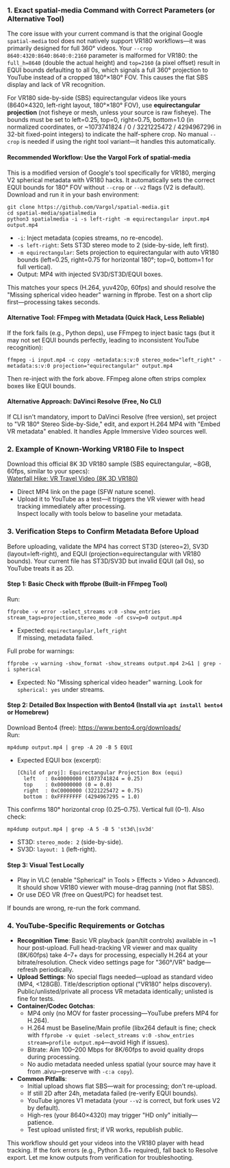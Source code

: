 ### 1. Exact spatial-media Command with Correct Parameters (or Alternative Tool)

The core issue with your current command is that the original Google `spatial-media` tool does not natively support VR180 workflows—it was primarily designed for full 360° videos. Your `--crop 8640:4320:8640:8640:0:2160` parameter is malformed for VR180: the `full_h=8640` (double the actual height) and `top=2160` (a pixel offset) result in EQUI bounds defaulting to all 0s, which signals a full 360° projection to YouTube instead of a cropped 180°×180° FOV. This causes the flat SBS display and lack of VR recognition.

For VR180 side-by-side (SBS) equirectangular videos like yours (8640×4320, left-right layout, 180°×180° FOV), use **equirectangular projection** (not fisheye or mesh, unless your source is raw fisheye). The bounds must be set to left=0.25, top=0, right=0.75, bottom=1.0 (in normalized coordinates, or ~1073741824 / 0 / 3221225472 / 4294967296 in 32-bit fixed-point integers) to indicate the half-sphere crop. No manual `--crop` is needed if using the right tool variant—it handles this automatically.

#### Recommended Workflow: Use the Vargol Fork of spatial-media
This is a modified version of Google's tool specifically for VR180, merging V2 spherical metadata with VR180 hacks. It automatically sets the correct EQUI bounds for 180° FOV without `--crop` or `--v2` flags (V2 is default). Download and run it in your bash environment:

```
git clone https://github.com/Vargol/spatial-media.git
cd spatial-media/spatialmedia
python3 spatialmedia -i -s left-right -m equirectangular input.mp4 output.mp4
```

- `-i`: Inject metadata (copies streams, no re-encode).
- `-s left-right`: Sets ST3D stereo mode to 2 (side-by-side, left first).
- `-m equirectangular`: Sets projection to equirectangular with auto VR180 bounds (left=0.25, right=0.75 for horizontal 180°; top=0, bottom=1 for full vertical).
- Output: MP4 with injected SV3D/ST3D/EQUI boxes.

This matches your specs (H.264, yuv420p, 60fps) and should resolve the "Missing spherical video header" warning in ffprobe. Test on a short clip first—processing takes seconds.

#### Alternative Tool: FFmpeg with Metadata (Quick Hack, Less Reliable)
If the fork fails (e.g., Python deps), use FFmpeg to inject basic tags (but it may not set EQUI bounds perfectly, leading to inconsistent YouTube recognition):
```
ffmpeg -i input.mp4 -c copy -metadata:s:v:0 stereo_mode="left_right" -metadata:s:v:0 projection="equirectangular" output.mp4
```
Then re-inject with the fork above. FFmpeg alone often strips complex boxes like EQUI bounds.

#### Alternative Approach: DaVinci Resolve (Free, No CLI)
If CLI isn't mandatory, import to DaVinci Resolve (free version), set project to "VR 180° Stereo Side-by-Side," edit, and export H.264 MP4 with "Embed VR metadata" enabled. It handles Apple Immersive Video sources well.

### 2. Example of Known-Working VR180 File to Inspect
Download this official 8K 3D VR180 sample (SBS equirectangular, ~8GB, 60fps, similar to your specs):  
[Waterfall Hike: VR Travel Video (8K 3D VR180)](https://escapevr.com/waterfall-hike-vr180-video/)  
- Direct MP4 link on the page (SFW nature scene).  
- Upload it to YouTube as a test—it triggers the VR viewer with head tracking immediately after processing.  
Inspect locally with tools below to baseline your metadata.

### 3. Verification Steps to Confirm Metadata Before Upload
Before uploading, validate the MP4 has correct ST3D (stereo=2), SV3D (layout=left-right), and EQUI (projection=equirectangular with VR180 bounds). Your current file has ST3D/SV3D but invalid EQUI (all 0s), so YouTube treats it as 2D.

#### Step 1: Basic Check with ffprobe (Built-in FFmpeg Tool)
Run:
```
ffprobe -v error -select_streams v:0 -show_entries stream_tags=projection,stereo_mode -of csv=p=0 output.mp4
```
- Expected: `equirectangular,left_right`  
If missing, metadata failed.

Full probe for warnings:
```
ffprobe -v warning -show_format -show_streams output.mp4 2>&1 | grep -i spherical
```
- Expected: No "Missing spherical video header" warning. Look for `spherical: yes` under streams.

#### Step 2: Detailed Box Inspection with Bento4 (Install via `apt install bento4` or Homebrew)
Download Bento4 (free): https://www.bento4.org/downloads/  
Run:
```
mp4dump output.mp4 | grep -A 20 -B 5 EQUI
```
- Expected EQUI box (excerpt):
  ```
  [Child of proj]: Equirectangular Projection Box (equi)
    left   : 0x40000000 (1073741824 = 0.25)
    top    : 0x00000000 (0 = 0.0)
    right  : 0xC0000000 (3221225472 = 0.75)
    bottom : 0xFFFFFFFF (4294967295 ≈ 1.0)
  ```
This confirms 180° horizontal crop (0.25–0.75). Vertical full (0–1). Also check:
```
mp4dump output.mp4 | grep -A 5 -B 5 'st3d\|sv3d'
```
- ST3D: `stereo_mode: 2` (side-by-side).  
- SV3D: `layout: 1` (left-right).

#### Step 3: Visual Test Locally
- Play in VLC (enable "Spherical" in Tools > Effects > Video > Advanced). It should show VR180 viewer with mouse-drag panning (not flat SBS).  
- Or use DEO VR (free on Quest/PC) for headset test.

If bounds are wrong, re-run the fork command.

### 4. YouTube-Specific Requirements or Gotchas
- **Recognition Time**: Basic VR playback (pan/tilt controls) available in ~1 hour post-upload. Full head-tracking VR viewer and max quality (8K/60fps) take 4–7+ days for processing, especially H.264 at your bitrate/resolution. Check video settings page for "360°/VR" badge—refresh periodically.
- **Upload Settings**: No special flags needed—upload as standard video (MP4, <128GB). Title/description optional ("VR180" helps discovery). Public/unlisted/private all process VR metadata identically; unlisted is fine for tests.
- **Container/Codec Gotchas**:
  - MP4 only (no MOV for faster processing—YouTube prefers MP4 for H.264).
  - H.264 must be Baseline/Main profile (libx264 default is fine; check with `ffprobe -v quiet -select_streams v:0 -show_entries stream=profile output.mp4`—avoid High if issues).
  - Bitrate: Aim 100–200 Mbps for 8K/60fps to avoid quality drops during processing.
  - No audio metadata needed unless spatial (your source may have it from .aivu—preserve with `-c:a copy`).
- **Common Pitfalls**:
  - Initial upload shows flat SBS—wait for processing; don't re-upload.
  - If still 2D after 24h, metadata failed (re-verify EQUI bounds).
  - YouTube ignores V1 metadata (your `--v2` is correct, but fork uses V2 by default).
  - High-res (your 8640×4320) may trigger "HD only" initially—patience.
  - Test upload unlisted first; if VR works, republish public.

This workflow should get your videos into the VR180 player with head tracking. If the fork errors (e.g., Python 3.6+ required), fall back to Resolve export. Let me know outputs from verification for troubleshooting.